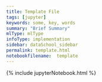 ```yaml
---
title: Template File
tags: [jupyter]
keywords: some, key, words
summary: "Brief Summary"
mlType: mlType
infoType: implementation
sidebar: dataSchool_sidebar
permalink: template.html
notebookfilename:  template
---
```


{% include jupyterNotebook.html %}